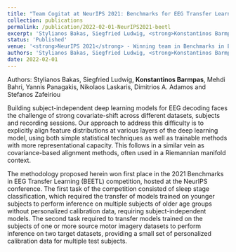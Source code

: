 ```yaml
---
title: "Team Cogitat at NeurIPS 2021: Benchmarks for EEG Transfer Learning Competition"
collection: publications
permalink: /publication/2022-02-01-NeurIPS2021-beetl
excerpt: 'Stylianos Bakas, Siegfried Ludwig, <strong>Konstantinos Barmpas</strong>, Mehdi Bahri, Yannis Panagakis, Nikolaos Laskaris, Dimitrios A. Adamos and Stefanos Zafeiriou - [Paper](https://arxiv.org/pdf/2202.03267.pdf)'
status: 'Published'
venue: '<strong>NeurIPS 2021</strong> - Winning team in Benchmarks in EEG Transfer Learning (BEETL) competition' 
authors: 'Stylianos Bakas, Siegfried Ludwig, <strong>Konstantinos Barmpas</strong>, Mehdi Bahri, Yannis Panagakis, Nikolaos Laskaris, Dimitrios A. Adamos and Stefanos Zafeiriou'
date: 2022-02-01
---
```


Authors: Stylianos Bakas, Siegfried Ludwig, <strong>Konstantinos Barmpas</strong>, Mehdi Bahri, Yannis Panagakis, Nikolaos Laskaris, Dimitrios A. Adamos and Stefanos Zafeiriou

Building subject-independent deep learning models for EEG decoding faces the challenge of strong covariate-shift across different datasets, subjects and recording sessions. Our approach to address this difficulty is to explicitly align feature distributions at various layers of the deep learning model, using both simple statistical techniques as well as trainable methods with more representational capacity. This follows in a similar vein as covariance-based alignment methods, often used in a Riemannian manifold context.

The methodology proposed herein won first place in the 2021 Benchmarks in EEG Transfer Learning (BEETL) competition, hosted at the NeurIPS conference. The first task of the competition consisted of sleep stage classification, which required the transfer of models trained on younger subjects to perform inference on multiple subjects of older age groups without personalized calibration data, requiring subject-independent models. The second task required to transfer models trained on the subjects of one or more source motor imagery datasets to perform inference on two target datasets, providing a small set of personalized calibration data for multiple test subjects.



